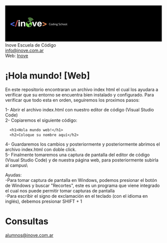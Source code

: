 ![Inove banner](inove.jpg)
Inove Escuela de Código\
info@inove.com.ar\
Web: [Inove](http://inove.com.ar)

# ¡Hola mundo! [Web]
En este repositorio encontraran un archivo index html el cual los ayudara a verificar que su entorno se encuentra bien instalado y configurado. Para verificar que todo esta en orden, seguiremos los proximos pasos:

1- Abrir el archivo index.html con nuestro editor de código (Visual Studio Code)\
2- Copiaremos el siguiente código: 
```
  <h1>Hola mundo web!</h1>
  <h2>Coloque su nombre aquí</h2>
 ```
4- Guardaremos los cambios y posteriormente y posteriormente abrimos el archivo index.html con doble click.\
5- Finalmente tomaremos una captura de pantalla del editor de código (Visual Studio Code) y de nuestra página web, para posteriormente subirla al campus\

Ayudas:\
          -Para tomar captura de pantalla en Windows, podemos presionar el botón de Windows y buscar "Recortes", este es un programa que viene integrado el cual nos puede permitir tomar capturas de pantalla<br>
          -Para escribir el signo de exclamación en el teclado (con el idioma en inglés), debemos presionar SHIFT + 1

# Consultas
alumnos@inove.com.ar
